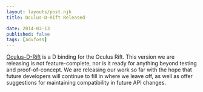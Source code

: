 ```yaml
---
layout: layouts/post.njk
title: Oculus-D-Rift Released

date: 2014-03-13
published: false
tags: [advfoss]
---
```


[Oculus-D-Rift](https://github.com/Circular-Studios/Oculus-D-Rift) is a D binding for the Oculus Rift. This version we are releasing is not feature-complete, nor is it ready for anything beyond testing and proof-of-concept. We are releasing our work so far with the hope that future developers will continue to fill in where we leave off, as well as offer suggestions for maintaining compatibility in future API changes.
